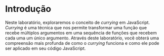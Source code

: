 # Introdução

Neste laboratório, exploraremos o conceito de _currying_ em JavaScript. _Currying_ é uma técnica que nos permite transformar uma função que recebe múltiplos argumentos em uma sequência de funções que recebem cada uma um único argumento. Através deste laboratório, você obterá uma compreensão mais profunda de como o _currying_ funciona e como ele pode ser aplicado em seu código JavaScript.
